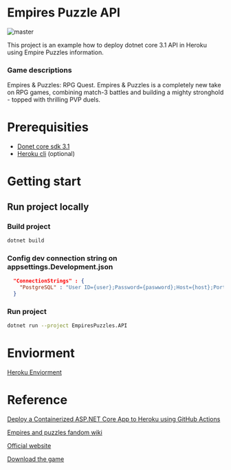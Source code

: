 # Empires Puzzle API
![master](https://github.com/ming-tsai/EmpiresPuzzlesAPI/workflows/master/badge.svg)

This project is an example how to deploy dotnet core 3.1 API in Heroku using Empire Puzzles information.

### Game descriptions
Empires & Puzzles: RPG Quest. Empires & Puzzles is a completely new take on RPG games, combining match-3 battles and building a mighty stronghold - topped with thrilling PVP duels.

# Prerequisities
  - [Donet core sdk 3.1](https://dotnet.microsoft.com/download)
  - [Heroku cli](https://devcenter.heroku.com/articles/heroku-cli) (optional)

# Getting start

## Run project locally
### Build project
```bash
dotnet build
```

### Config dev connection string on appsettings.Development.json
```json
  "ConnectionStrings" : {
    "PostgreSQL" : "User ID={user};Password={paswword};Host={host};Port=5432;Database={database};Pooling=true;SslMode=Require;TrustServerCertificate=True;"
  }
```
### Run project
```bash
dotnet run --project EmpiresPuzzles.API
```
# Enviorment
[Heroku Enviorment](https://empires-puzzles-api.herokuapp.com/swagger)

# Reference

[Deploy a Containerized ASP.NET Core App to Heroku using GitHub Actions](https://codeburst.io/deploy-a-containerized-asp-net-core-app-to-heroku-using-github-actions-9e54c72db943)

[Empires and puzzles fandom wiki](https://empiresandpuzzles.fandom.com/wiki/Home)

[Official website](https://support.smallgiantgames.com/hc/en-us)

[Download the game](https://play.google.com/store/apps/details?id=com.smallgiantgames.empires&hl=en)
